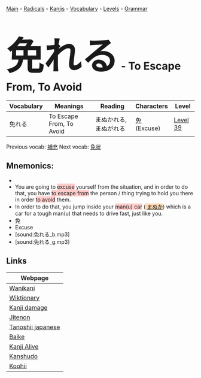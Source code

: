 <style> bigfont {font-size: 100px}</style>
[Main](../README.md) -
[Radicals](../radicals.md) -
[Kanjis](../kanjis.md) -
[Vocabulary](../vocabulary.md) -
[Levels](../levels.md) -
[Grammar](../grammar.md)
# <bigfont> 免れる</bigfont> - To Escape From, To Avoid 

| Vocabulary | Meanings | Reading | Characters | Level |
| --- | --- | --- | --- | --- |
| 免れる | To Escape From, To Avoid | まぬかれる, まぬがれる |  [免](../kanjis/免.md) (Excuse) | [Level 39](../levels/wk_level39.md) |

Previous vocab: [補充](補充.md) Next vocab: [免状](免状.md) 

## Mnemonics:

* 
* You are going to <span style="background-color:#ffcccb"> excuse</span> yourself from the situation, and in order to do that, you have <span style="background-color:#ffcccb"> to escape from</span> the person / thing trying to hold you there in order <span style="background-color:#ffcccb"> to avoid</span> them.
* In order to do that, you jump inside your <span style="background-color:#ffcccb"> man(u) car</span> (<span style="background-color:#fed8b1"> [まぬか](https://jisho.org/search/まぬか)</span>) which is a car for a tough man(u) that needs to drive fast, just like you.
* 免
* Excuse
* [sound:免れる_b.mp3]
* [sound:免れる_g.mp3]


## Links 

| Webpage |
| --- |
| [Wanikani          ](https://www.wanikani.com/kanji/免れる) |
| [Wiktionary        ](https://en.wiktionary.org/wiki/免れる) |
| [Kanji damage      ](http://www.kanjidamage.com/kanji/search?utf8=✓&q=免れる) |
| [Jitenon           ](https://jitenon.com/kanji/免れる) |
| [Tanoshii japanese ](https://www.tanoshiijapanese.com/dictionary/kanji.cfm?k=免れる) |
| [Baike             ](https://baike.baidu.com/item/免れる) |
| [Kanji Alive       ](https://app.kanjialive.com/免れる) |
| [Kanshudo          ](https://www.kanshudo.com/searchmn?q=免れる) |
| [Koohii            ](https://kanji.koohii.com/study/kanji/免れる) |
